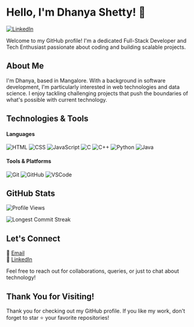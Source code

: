 <!-- Header -->
# Hello, I'm Dhanya Shetty! 👋

[![LinkedIn](https://img.shields.io/badge/-LinkedIn-blue?style=flat-square&logo=linkedin&logoColor=white)](https://linkedin.com/in/dhanyashetty212)

Welcome to my GitHub profile! I'm a dedicated Full-Stack Developer and Tech Enthusiast passionate about coding and building scalable projects.

<!-- About Me -->
## About Me

I'm Dhanya, based in Mangalore. With a background in software development, I'm particularly interested in web technologies and data science. I enjoy tackling challenging projects that push the boundaries of what's possible with current technology.

<!-- Technologies -->
## Technologies & Tools

#### Languages
![HTML](https://img.shields.io/badge/-HTML-E34F26?style=flat-square&logo=html5&logoColor=white)
![CSS](https://img.shields.io/badge/-CSS-1572B6?style=flat-square&logo=css3&logoColor=white)
![JavaScript](https://img.shields.io/badge/-JavaScript-F7DF1E?style=flat-square&logo=javascript&logoColor=black)
![C](https://img.shields.io/badge/-C-A8B9CC?style=flat-square&logo=c&logoColor=white)
![C++](https://img.shields.io/badge/-C++-00599C?style=flat-square&logo=c%2B%2B&logoColor=white)
![Python](https://img.shields.io/badge/-Python-3776AB?style=flat-square&logo=python&logoColor=white)
![Java](https://img.shields.io/badge/-Java-007396?style=flat-square&logo=java&logoColor=white)

#### Tools & Platforms
![Git](https://img.shields.io/badge/-Git-F05032?style=flat-square&logo=git&logoColor=white)
![GitHub](https://img.shields.io/badge/-GitHub-181717?style=flat-square&logo=github&logoColor=white)
![VSCode](https://img.shields.io/badge/-VSCode-007ACC?style=flat-square&logo=visual-studio-code&logoColor=white)

<!-- GitHub Stats -->
## GitHub Stats

![Profile Views](https://komarev.com/ghpvc/?username=Dhanya212)

![Longest Commit Streak](https://github-readme-streak-stats.herokuapp.com/?user=Dhanya212&theme=default)

<!-- Contact Me -->
## Let's Connect

📧 [Email](mailto:dhanyashetty212@gmail.com)  
🔗 [LinkedIn](https://linkedin.com/in/dhanyashetty212)  

Feel free to reach out for collaborations, queries, or just to chat about technology!

<!-- Footer -->
## Thank You for Visiting!

Thank you for checking out my GitHub profile. If you like my work, don't forget to star ⭐️ your favorite repositories!
